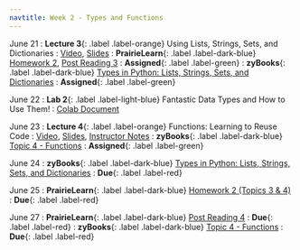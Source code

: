 ```yaml
---
navtitle: Week 2 - Types and Functions
---
```


June 21 
: **Lecture 3**{: .label .label-orange} Using Lists, Strings, Sets, and Dictionaries
  : [Video](#), [Slides](#)
: **PrairieLearn**{: .label .label-dark-blue}  [Homework 2](#), [Post Reading 3](#)
  : **Assigned**{: .label .label-green} 
: **zyBooks**{: .label .label-dark-blue} [Types in Python: Lists, Strings, Sets, and Dictionaries](#)
  : **Assigned**{: .label .label-green} 

June 22
: **Lab 2**{: .label .label-light-blue} Fantastic Data Types and How to Use Them!
  : [Colab Document](#)

June 23
: **Lecture 4**{: .label .label-orange} Functions: Learning to Reuse Code
  : [Video](#), [Slides](#), [Instructor Notes](#)
: **zyBooks**{: .label .label-dark-blue} [Topic 4 - Functions](#)
  : **Assigned**{: .label .label-green} 

June 24
: **zyBooks**{: .label .label-dark-blue} [Types in Python: Lists, Strings, Sets, and Dictionaries](#)
  : **Due**{: .label .label-red} 


June 25
: **PrairieLearn**{: .label .label-dark-blue}  [Homework 2 (Topics 3 & 4)](#)
  : **Due**{: .label .label-red} 

June 27
: **PrairieLearn**{: .label .label-dark-blue} [Post Reading 4](#)
  : **Due**{: .label .label-red} 
: **zyBooks**{: .label .label-dark-blue} [Topic 4 - Functions](#)
  : **Due**{: .label .label-red} 


